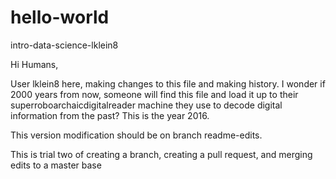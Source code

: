 # hello-world
intro-data-science-lklein8

Hi Humans, 

User lklein8 here, making changes to this file and making history. I wonder if 2000 years from now, someone will find this file and load it up to their superroboarchaicdigitalreader machine they use to decode digital information from the past? This is the year 2016. 

This version modification should be on branch readme-edits. 

This is trial two of creating a branch, creating a pull request, and merging edits to a master base
